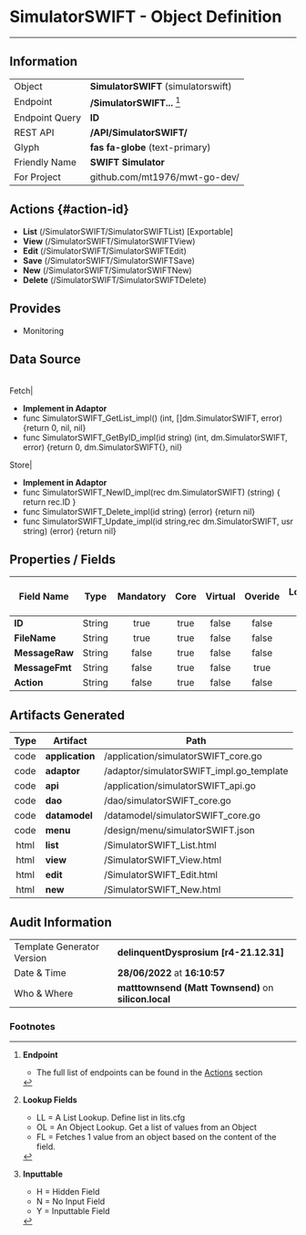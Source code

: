 # **SimulatorSWIFT** - Object Definition
---
##  Information
|   |   |
|---|---|
|Object         |**SimulatorSWIFT** (simulatorswift) |
|Endpoint 	    |**/SimulatorSWIFT...** [^1]|
|Endpoint Query |**ID**|
|REST API|**/API/SimulatorSWIFT/**|
Glyph|**fas fa-globe** (text-primary)
Friendly Name|**SWIFT Simulator**|
|For Project    |github.com/mt1976/mwt-go-dev/|

##  Actions {#action-id}
* **List** (/SimulatorSWIFT/SimulatorSWIFTList) [Exportable]
* **View** (/SimulatorSWIFT/SimulatorSWIFTView)
* **Edit** (/SimulatorSWIFT/SimulatorSWIFTEdit)
* **Save** (/SimulatorSWIFT/SimulatorSWIFTSave)
* **New** (/SimulatorSWIFT/SimulatorSWIFTNew)
* **Delete** (/SimulatorSWIFT/SimulatorSWIFTDelete)







##  Provides



* Monitoring 



##  Data Source 
|   |   |
|---|---|

Fetch|<ul><li>**Implement in Adaptor**</li><li> func SimulatorSWIFT_GetList_impl() (int, []dm.SimulatorSWIFT, error) {return 0, nil, nil}</li><li>func SimulatorSWIFT_GetByID_impl(id string) (int, dm.SimulatorSWIFT, error) {return 0, dm.SimulatorSWIFT{}, nil}</li></ul>
Store|<ul><li>**Implement in Adaptor**</li><li>func SimulatorSWIFT_NewID_impl(rec dm.SimulatorSWIFT) (string) { return rec.ID } </li><li>func SimulatorSWIFT_Delete_impl(id string) (error) {return nil}</li><li>func SimulatorSWIFT_Update_impl(id string,rec dm.SimulatorSWIFT, usr string) (error) {return nil}</li></ul>

##  Properties / Fields
| Field Name| Type | Mandatory | Core | Virtual | Overide | Lookup [^2]| Lookup Object      | Lookup Field Source         | Lookup Return Value                | Inputable [^3]|DB Column|Default Value| No Change | Callout | Internal | Display | Mask |
| -- | --  | :--: | :--: | :--: |:--: |:--: |:--: |-- |-- |:--: |-- | --| :--: | :--: | :--: | -- | -- |
|**ID**|String|true|true|false|false|||||Y|ID||false|false|false|text||
|**FileName**|String|true|true|false|false|||||Y|FileName||false|false|false|text||
|**MessageRaw**|String|false|true|false|false|||||Y|MessageRaw||false|false|false|text||
|**MessageFmt**|String|false|true|false|true|||||N|MessageFmt||false|false|false|text||
|**Action**|String|false|true|false|false|||||Y|Action||false|false|false|text||


##  Artifacts Generated
| Type | Artifact | Path|
| :--: | -- | -- |
| code | **application** | /application/simulatorSWIFT_core.go |
| code | **adaptor** | /adaptor/simulatorSWIFT_impl.go_template |
| code | **api** | /application/simulatorSWIFT_api.go |
| code | **dao** | /dao/simulatorSWIFT_core.go |
| code | **datamodel** | /datamodel/simulatorSWIFT_core.go |
| code | **menu** | /design/menu/simulatorSWIFT.json |
| html | **list** | /SimulatorSWIFT_List.html |
| html | **view** | /SimulatorSWIFT_View.html |
| html | **edit** | /SimulatorSWIFT_Edit.html |
| html | **new** | /SimulatorSWIFT_New.html |


## Audit Information
|   |   |
|---|---|
Template Generator Version   | **delinquentDysprosium [r4-21.12.31]**
Date & Time		     | **28/06/2022** at **16:10:57**
Who & Where		     | **matttownsend (Matt Townsend)** on **silicon.local**

### Footnotes
[^1]: **Endpoint**
    * The full list of endpoints can be found in the [Actions](#action-id) section
[^2]: **Lookup Fields**
    * LL = A List Lookup. Define list in lits.cfg
    * OL = An Object Lookup. Get a list of values from an Object
    * FL = Fetches 1 value from an object based on the content of the field. 
[^3]: **Inputtable**   
    * H = Hidden Field
    * N = No Input Field
    * Y = Inputtable Field